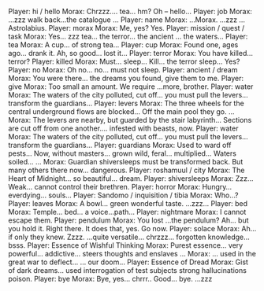 Player: hi / hello
Morax: Chrzzz…. tea… hm? Oh – hello…
Player: job
Morax: <mumble> …zzz walk back…the <mumble> catalogue …
Player: name
Morax: …Morax. …zzz …Astrolabius.
Player: morax
Morax: <mumble> Me, yes? Yes.
Player: mission / quest / task
Morax: Yes… zzz tea…<mumble> the terror… the ancient <mumble>… the waters…
Player: tea
Morax: A cup… of strong tea…
Player: cup
Morax: Found one, ages ago… drank it. Ah, so good… <sigh> lost it…
Player: terror
Morax: You have killed… <mumble> terror?
Player: killed
Morax: Must… sleep… Kill… the terror sleep… Yes?
Player: no
Morax: Oh no… no… must not sleep. <mumble>
Player: ancient / dream
Morax: You were there… the dreams you found, give them to me.
Player: give
Morax: Too small an amount. We require …more, brother.
Player: water
Morax: The waters of the city <mumble> polluted, cut off… you must pull the levers… transform the guardians…
Player: levers
Morax: The three wheels for the central underground flows are blocked… Off the main pool they go. …
Morax: The levers are nearby, but guarded by the stair labyrinth… Sections are cut off from one another…. infested with beasts, now.
Player: water
Morax: The waters of the city <mumble> polluted, cut off… you must pull the levers… transform the guardians…
Player: guardians
Morax: Used to ward off pests… Now, without masters… grown wild, feral… multiplied… Waters soiled… …
Morax: Guardian shiversleeps must be transformed back. But many others there now… dangerous.
Player: roshamuul / city
Morax: The Heart of Midnight… <mumble> so beautiful… dream.
Player: shiversleeps
Morax: Zzz… Weak… cannot control their brethren. <mumble>
Player: horror
Morax: Hungry… everdying… souls…<sigh>
Player: Sandomo / inquisition / tibia
Morax: Who…?
Player: leaves
Morax: A bowl… green <mumble> wonderful taste. …zzz…
Player: bed
Morax: Temple… bed… a voice…path…
Player: nightmare
Morax: I cannot escape them.
Player: pendulum
Morax: You lost …the pendulum? Ah… but you hold it. Right there. It does that, yes. Go now.
Player: solace
Morax: Ah… if only they knew. Zzzz. …quite versatile… chrzzz… forgotten knowledge… bsss.
Player: Essence of Wishful Thinking
Morax: Purest essence… very powerful… addictive… steers thoughts and enslaves …
Morax: <mumble> … used in the great war to deflect… <mumble> … our doom… <sigh>
Player: Essence of Dread
Morax: Gist of dark dreams… used <mumble> interrogation of test subjects <mumble> strong hallucinations <mumble> poison.
Player: bye
Morax: Bye, yes… chrrr.. Good… bye. …zzz